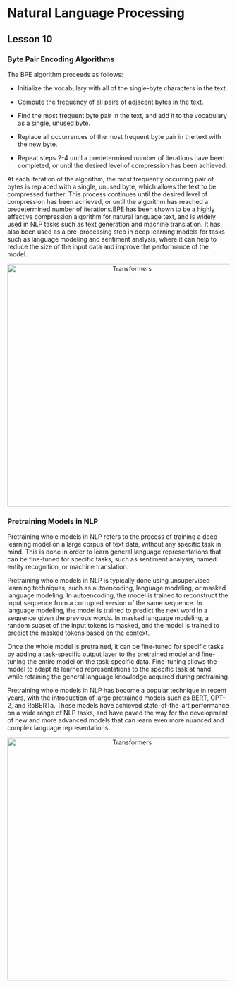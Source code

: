 # Natural Language Processing
## Lesson 10

<h3> Byte Pair Encoding Algorithms </h3>

The BPE algorithm proceeds as follows:

* Initialize the vocabulary with all of the single-byte characters in the text.

* Compute the frequency of all pairs of adjacent bytes in the text.

* Find the most frequent byte pair in the text, and add it to the vocabulary as a single, unused byte.

* Replace all occurrences of the most frequent byte pair in the text with the new byte.

* Repeat steps 2-4 until a predetermined number of iterations have been completed, or until the desired level of compression has been achieved.

At each iteration of the algorithm, the most frequently occurring pair of bytes is replaced with a single, unused byte, which allows the text to be compressed further. This process continues until the desired level of compression has been achieved, or until the algorithm has reached a predetermined number of iterations.BPE has been shown to be a highly effective compression algorithm for natural language text, and is widely used in NLP tasks such as text generation and machine translation. It has also been used as a pre-processing step in deep learning models for tasks such as language modeling and sentiment analysis, where it can help to reduce the size of the input data and improve the performance of the model.

<p align="center">
<img src= "https://user-images.githubusercontent.com/45029614/227128157-975d3dc9-04c8-4821-8e76-240915acb766.PNG" width="550" title="Transformers">
</p>

<h3> Pretraining Models in NLP </h3>

Pretraining whole models in NLP refers to the process of training a deep learning model on a large corpus of text data, without any specific task in mind. This is done in order to learn general language representations that can be fine-tuned for specific tasks, such as sentiment analysis, named entity recognition, or machine translation.

Pretraining whole models in NLP is typically done using unsupervised learning techniques, such as autoencoding, language modeling, or masked language modeling. In autoencoding, the model is trained to reconstruct the input sequence from a corrupted version of the same sequence. In language modeling, the model is trained to predict the next word in a sequence given the previous words. In masked language modeling, a random subset of the input tokens is masked, and the model is trained to predict the masked tokens based on the context.

Once the whole model is pretrained, it can be fine-tuned for specific tasks by adding a task-specific output layer to the pretrained model and fine-tuning the entire model on the task-specific data. Fine-tuning allows the model to adapt its learned representations to the specific task at hand, while retaining the general language knowledge acquired during pretraining.

Pretraining whole models in NLP has become a popular technique in recent years, with the introduction of large pretrained models such as BERT, GPT-2, and RoBERTa. These models have achieved state-of-the-art performance on a wide range of NLP tasks, and have paved the way for the development of new and more advanced models that can learn even more nuanced and complex language representations.

<p align="center">
<img src= "https://user-images.githubusercontent.com/45029614/227130309-22c18e44-101b-4452-87d0-0f18279d3425.PNG" width="550" title="Transformers">
</p>

